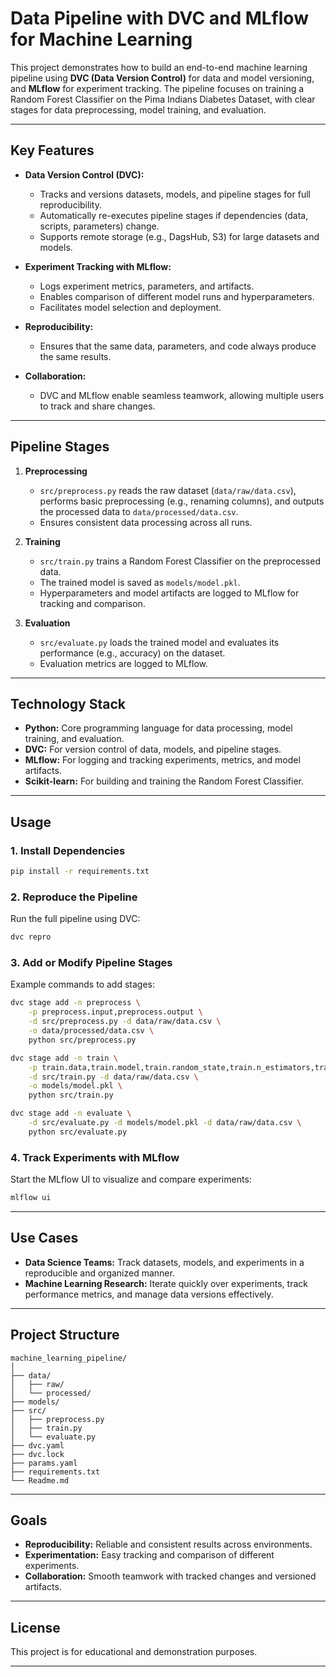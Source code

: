 # Data Pipeline with DVC and MLflow for Machine Learning

This project demonstrates how to build an end-to-end machine learning pipeline using **DVC (Data Version Control)** for data and model versioning, and **MLflow** for experiment tracking. The pipeline focuses on training a Random Forest Classifier on the Pima Indians Diabetes Dataset, with clear stages for data preprocessing, model training, and evaluation.

---

## Key Features

- **Data Version Control (DVC):**
  - Tracks and versions datasets, models, and pipeline stages for full reproducibility.
  - Automatically re-executes pipeline stages if dependencies (data, scripts, parameters) change.
  - Supports remote storage (e.g., DagsHub, S3) for large datasets and models.

- **Experiment Tracking with MLflow:**
  - Logs experiment metrics, parameters, and artifacts.
  - Enables comparison of different model runs and hyperparameters.
  - Facilitates model selection and deployment.

- **Reproducibility:**
  - Ensures that the same data, parameters, and code always produce the same results.

- **Collaboration:**
  - DVC and MLflow enable seamless teamwork, allowing multiple users to track and share changes.

---

## Pipeline Stages

1. **Preprocessing**
    - `src/preprocess.py` reads the raw dataset (`data/raw/data.csv`), performs basic preprocessing (e.g., renaming columns), and outputs the processed data to `data/processed/data.csv`.
    - Ensures consistent data processing across all runs.

2. **Training**
    - `src/train.py` trains a Random Forest Classifier on the preprocessed data.
    - The trained model is saved as `models/model.pkl`.
    - Hyperparameters and model artifacts are logged to MLflow for tracking and comparison.

3. **Evaluation**
    - `src/evaluate.py` loads the trained model and evaluates its performance (e.g., accuracy) on the dataset.
    - Evaluation metrics are logged to MLflow.

---

## Technology Stack

- **Python:** Core programming language for data processing, model training, and evaluation.
- **DVC:** For version control of data, models, and pipeline stages.
- **MLflow:** For logging and tracking experiments, metrics, and model artifacts.
- **Scikit-learn:** For building and training the Random Forest Classifier.

---

## Usage

### 1. Install Dependencies

```bash
pip install -r requirements.txt
```

### 2. Reproduce the Pipeline

Run the full pipeline using DVC:

```bash
dvc repro
```

### 3. Add or Modify Pipeline Stages

Example commands to add stages:

```bash
dvc stage add -n preprocess \
    -p preprocess.input,preprocess.output \
    -d src/preprocess.py -d data/raw/data.csv \
    -o data/processed/data.csv \
    python src/preprocess.py

dvc stage add -n train \
    -p train.data,train.model,train.random_state,train.n_estimators,train.max_depth \
    -d src/train.py -d data/raw/data.csv \
    -o models/model.pkl \
    python src/train.py

dvc stage add -n evaluate \
    -d src/evaluate.py -d models/model.pkl -d data/raw/data.csv \
    python src/evaluate.py
```

### 4. Track Experiments with MLflow

Start the MLflow UI to visualize and compare experiments:

```bash
mlflow ui
```

---

## Use Cases

- **Data Science Teams:** Track datasets, models, and experiments in a reproducible and organized manner.
- **Machine Learning Research:** Iterate quickly over experiments, track performance metrics, and manage data versions effectively.

---

## Project Structure

```
machine_learning_pipeline/
│
├── data/
│   ├── raw/
│   └── processed/
├── models/
├── src/
│   ├── preprocess.py
│   ├── train.py
│   └── evaluate.py
├── dvc.yaml
├── dvc.lock
├── params.yaml
├── requirements.txt
└── Readme.md
```

---

## Goals

- **Reproducibility:** Reliable and consistent results across environments.
- **Experimentation:** Easy tracking and comparison of different experiments.
- **Collaboration:** Smooth teamwork with tracked changes and versioned artifacts.

---

## License

This project is for educational and demonstration purposes.

---
